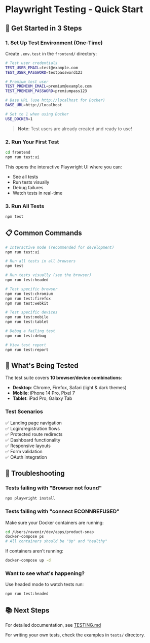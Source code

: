 # Playwright Testing - Quick Start

## 🚀 Get Started in 3 Steps

### 1. Set Up Test Environment (One-Time)

Create `.env.test` in the `frontend/` directory:

```bash
# Test user credentials
TEST_USER_EMAIL=test@example.com
TEST_USER_PASSWORD=testpassword123

# Premium test user  
TEST_PREMIUM_EMAIL=premium@example.com
TEST_PREMIUM_PASSWORD=premiumpass123

# Base URL (use http://localhost for Docker)
BASE_URL=http://localhost

# Set to 1 when using Docker
USE_DOCKER=1
```

> **Note**: Test users are already created and ready to use!

### 2. Run Your First Test

```bash
cd frontend
npm run test:ui
```

This opens the interactive Playwright UI where you can:
- See all tests
- Run tests visually
- Debug failures
- Watch tests in real-time

### 3. Run All Tests

```bash
npm test
```

## 📋 Common Commands

```bash
# Interactive mode (recommended for development)
npm run test:ui

# Run all tests in all browsers
npm test

# Run tests visually (see the browser)
npm run test:headed

# Test specific browser
npm run test:chromium
npm run test:firefox  
npm run test:webkit

# Test specific devices
npm run test:mobile
npm run test:tablet

# Debug a failing test
npm run test:debug

# View test report
npm run test:report
```

## 🎯 What's Being Tested

The test suite covers **10 browser/device combinations**:

- **Desktop**: Chrome, Firefox, Safari (light & dark themes)
- **Mobile**: iPhone 14 Pro, Pixel 7
- **Tablet**: iPad Pro, Galaxy Tab

### Test Scenarios
✅ Landing page navigation  
✅ Login/registration flows  
✅ Protected route redirects  
✅ Dashboard functionality  
✅ Responsive layouts  
✅ Form validation  
✅ OAuth integration  

## 🐛 Troubleshooting

### Tests failing with "Browser not found"
```bash
npx playwright install
```

### Tests failing with "connect ECONNREFUSED"
Make sure your Docker containers are running:
```bash
cd /Users/ravenir/dev/apps/product-snap
docker-compose ps
# All containers should be "Up" and "healthy"
```

If containers aren't running:
```bash
docker-compose up -d
```

### Want to see what's happening?
Use headed mode to watch tests run:
```bash
npm run test:headed
```

## 📚 Next Steps

For detailed documentation, see [TESTING.md](./TESTING.md)

For writing your own tests, check the examples in `tests/` directory.
